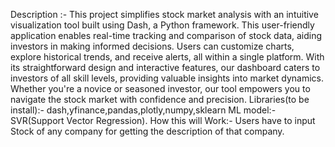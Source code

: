 Description :- This project simplifies stock market analysis with an intuitive visualization tool built using Dash, a Python framework. This user-friendly application enables real-time tracking and comparison of stock data, aiding investors in making informed decisions. Users can customize charts, explore historical trends, and receive alerts, all within a single platform. With its straightforward design and interactive features, our dashboard caters to investors of all skill levels, providing valuable insights into market dynamics. Whether you're a novice or seasoned investor, our tool empowers you to navigate the stock market with confidence and precision. Libraries(to be install):- dash,yfinance,pandas,plotly,numpy,sklearn ML model:- SVR(Support Vector Regression). How this will Work:- Users have to input Stock of any company for getting the description of that company.
